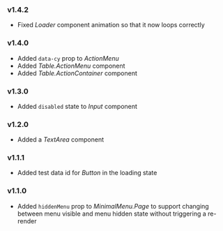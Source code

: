 ### v1.4.2

- Fixed _Loader_ component animation so that it now loops correctly

### v1.4.0

- Added `data-cy` prop to _ActionMenu_
- Added _Table.ActionMenu_ component
- Added _Table.ActionContainer_ component

### v1.3.0

- Added `disabled` state to _Input_ component

### v1.2.0

- Added a _TextArea_ component

### v1.1.1

- Added test data id for _Button_ in the loading state

### v1.1.0

- Added `hiddenMenu` prop to _MinimalMenu.Page_ to support changing between menu visible and menu hidden state without triggering a re-render